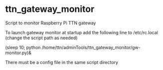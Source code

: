 # ttn_gateway_monitor
Script to monitor Raspberry Pi TTN gateway


To launch gateway monitor at startup add the following line to /etc/rc.local (change the script path as needed)

(sleep 10; python /home/ttn/adminTools/ttn_gateway_monitor/gw-monitor.py)&

There must be a config file in the same script directory 
